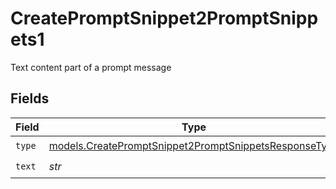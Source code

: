 # CreatePromptSnippet2PromptSnippets1

Text content part of a prompt message


## Fields

| Field                                                                                                                | Type                                                                                                                 | Required                                                                                                             | Description                                                                                                          |
| -------------------------------------------------------------------------------------------------------------------- | -------------------------------------------------------------------------------------------------------------------- | -------------------------------------------------------------------------------------------------------------------- | -------------------------------------------------------------------------------------------------------------------- |
| `type`                                                                                                               | [models.CreatePromptSnippet2PromptSnippetsResponseType](../models/createpromptsnippet2promptsnippetsresponsetype.md) | :heavy_check_mark:                                                                                                   | N/A                                                                                                                  |
| `text`                                                                                                               | *str*                                                                                                                | :heavy_check_mark:                                                                                                   | N/A                                                                                                                  |